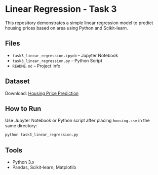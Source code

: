 # Linear Regression - Task 3

This repository demonstrates a simple linear regression model to predict housing prices based on area using Python and Scikit-learn.

## Files
- `task3_linear_regression.ipynb` – Jupyter Notebook
- `task3_linear_regression.py` – Python Script
- `README.md` – Project Info

## Dataset
Download: [Housing Price Prediction](https://www.kaggle.com/datasets/harishkumardatalab/housing-price-prediction)

## How to Run
Use Jupyter Notebook or Python script after placing `housing.csv` in the same directory:
```bash
python task3_linear_regression.py
```

## Tools
- Python 3.x
- Pandas, Scikit-learn, Matplotlib
